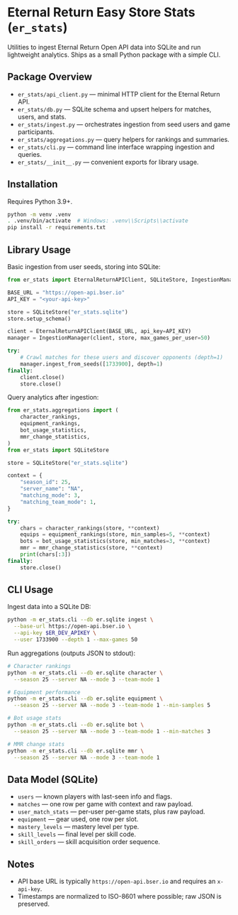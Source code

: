 # Eternal Return Easy Store Stats (`er_stats`)

Utilities to ingest Eternal Return Open API data into SQLite and run lightweight analytics. Ships as a small Python package with a simple CLI.

## Package Overview

- `er_stats/api_client.py` — minimal HTTP client for the Eternal Return API.
- `er_stats/db.py` — SQLite schema and upsert helpers for matches, users, and stats.
- `er_stats/ingest.py` — orchestrates ingestion from seed users and game participants.
- `er_stats/aggregations.py` — query helpers for rankings and summaries.
- `er_stats/cli.py` — command line interface wrapping ingestion and queries.
- `er_stats/__init__.py` — convenient exports for library usage.

## Installation

Requires Python 3.9+.

```bash
python -m venv .venv
. .venv/bin/activate  # Windows: .venv\\Scripts\\activate
pip install -r requirements.txt
```

## Library Usage

Basic ingestion from user seeds, storing into SQLite:

```python
from er_stats import EternalReturnAPIClient, SQLiteStore, IngestionManager

BASE_URL = "https://open-api.bser.io"
API_KEY = "<your-api-key>"

store = SQLiteStore("er_stats.sqlite")
store.setup_schema()

client = EternalReturnAPIClient(BASE_URL, api_key=API_KEY)
manager = IngestionManager(client, store, max_games_per_user=50)

try:
    # Crawl matches for these users and discover opponents (depth=1)
    manager.ingest_from_seeds([1733900], depth=1)
finally:
    client.close()
    store.close()
```

Query analytics after ingestion:

```python
from er_stats.aggregations import (
    character_rankings,
    equipment_rankings,
    bot_usage_statistics,
    mmr_change_statistics,
)
from er_stats import SQLiteStore

store = SQLiteStore("er_stats.sqlite")

context = {
    "season_id": 25,
    "server_name": "NA",
    "matching_mode": 3,
    "matching_team_mode": 1,
}

try:
    chars = character_rankings(store, **context)
    equips = equipment_rankings(store, min_samples=5, **context)
    bots = bot_usage_statistics(store, min_matches=3, **context)
    mmr = mmr_change_statistics(store, **context)
    print(chars[:3])
finally:
    store.close()
```

## CLI Usage

Ingest data into a SQLite DB:

```bash
python -m er_stats.cli --db er.sqlite ingest \
  --base-url https://open-api.bser.io \
  --api-key $ER_DEV_APIKEY \
  --user 1733900 --depth 1 --max-games 50
```

Run aggregations (outputs JSON to stdout):

```bash
# Character rankings
python -m er_stats.cli --db er.sqlite character \
  --season 25 --server NA --mode 3 --team-mode 1

# Equipment performance
python -m er_stats.cli --db er.sqlite equipment \
  --season 25 --server NA --mode 3 --team-mode 1 --min-samples 5

# Bot usage stats
python -m er_stats.cli --db er.sqlite bot \
  --season 25 --server NA --mode 3 --team-mode 1 --min-matches 3

# MMR change stats
python -m er_stats.cli --db er.sqlite mmr \
  --season 25 --server NA --mode 3 --team-mode 1
```

## Data Model (SQLite)

- `users` — known players with last-seen info and flags.
- `matches` — one row per game with context and raw payload.
- `user_match_stats` — per-user per-game stats, plus raw payload.
- `equipment` — gear used, one row per slot.
- `mastery_levels` — mastery level per type.
- `skill_levels` — final level per skill code.
- `skill_orders` — skill acquisition order sequence.

## Notes

- API base URL is typically `https://open-api.bser.io` and requires an `x-api-key`.
- Timestamps are normalized to ISO-8601 where possible; raw JSON is preserved.
